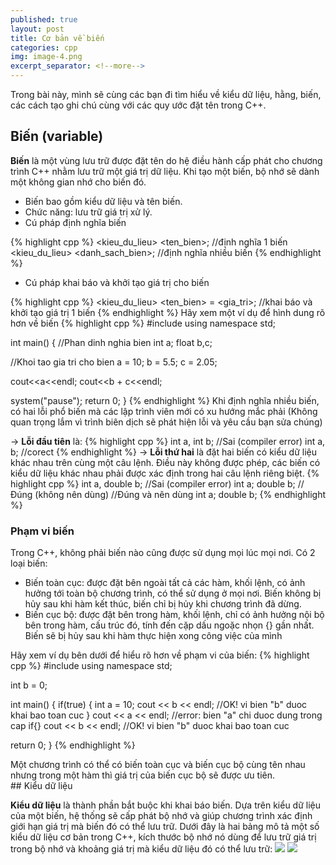 ```yaml
---
published: true
layout: post
title: Cơ bản về biến
categories: cpp
img: image-4.png
excerpt_separator: <!--more-->
---
```

Trong bài này, mình sẽ cùng các bạn đi tìm hiểu về kiểu dữ liệu, hằng, biến, các cách tạo ghi chú cùng với các quy ước đặt tên trong C++. 
<!--more-->
## Biến (variable)
 
**Biến** là một vùng lưu trữ được đặt tên do hệ điều hành cấp phát cho chương trình C++ nhằm lưu trữ một giá trị dữ liệu. Khi tạo một biến, bộ nhớ sẽ dành một không gian nhớ cho biến đó.
- Biến bao gồm kiểu dữ liệu và tên biến. 
- Chức năng: lưu trữ giá trị xử lý.
- Cú pháp định nghĩa biến

{% highlight cpp %}
<kieu_du_lieu> <ten_bien>; //định nghĩa 1 biến
<kieu_du_lieu> <danh_sach_bien>; //định nghĩa nhiều biến
{% endhighlight %}
- Cú pháp khai báo và khởi tạo giá trị cho biến

{% highlight cpp %}
<kieu_du_lieu> <ten_bien> = <gia_tri>; //khai báo và khởi tạo giá trị 1 biến
{% endhighlight %}
Hãy xem một ví dụ để hình dung rõ hơn về biến
{% highlight cpp %}
#include <iostream>
using namespace std;

int main()
{
  //Phan dinh nghia bien
  int a;
  float b,c;
  
  //Khoi tao gia tri cho bien
  a = 10;
  b = 5.5;
  c = 2.05;
  
  cout<<a<<endl;
  cout<<b + c<<endl;
  
  system("pause");
  return 0;
}
{% endhighlight %}
Khi định nghĩa nhiều biến, có hai lỗi phổ biến mà các lập trình viên mới có xu hướng mắc phải (Không quan trọng lắm vì trình biên dịch sẽ phát hiện lỗi và yêu cầu bạn sửa chúng)
  
→ **Lỗi đầu tiên** là:
  {% highlight cpp %}
int a, int b;  //Sai (compiler error)
int a, b;  //corect
{% endhighlight %}
→ **Lỗi thứ hai** là đặt hai biến có kiểu dữ liệu khác nhau trên cùng một câu lệnh. Điều này không được phép, các biến có kiểu dữ liệu khác nhau phải được xác định trong hai câu lệnh riêng biệt. 
   {% highlight cpp %}
int a, double b;  //Sai (compiler error)
int a; double b;  //Đúng (không nên dùng)
//Đúng và nên dùng
int a;
double b;
{% endhighlight %}
### Phạm vi biến
  Trong C++, không phải biến nào cũng được sử dụng mọi lúc mọi nơi. Có 2 loại biến:
- Biến toàn cục:  được đặt bên ngoài tất cả các hàm, khối lệnh, có ảnh hưởng tới toàn bộ chương trình, có thể sử dụng ở mọi nơi. Biến không bị hủy sau khi hàm kết thúc, biến chỉ bị hủy khi chương trình đã dừng.
- Biến cục bộ: được đặt bên trong hàm, khối lệnh, chỉ có ảnh hưởng nội bộ bên trong hàm, cấu trúc đó, tính đến cặp dấu ngoặc nhọn {} gần nhất. Biến sẽ bị hủy sau khi hàm thực hiện xong công việc của mình
  
Hãy xem ví dụ bên dưới để hiểu rõ hơn về phạm vi của biến:
{% highlight cpp %}
#include <iostream>
using namespace std;

int b = 0;

int main()
{
  if(true)
  {
      int a = 10;
      cout << b << endl; //OK! vi bien "b" duoc khai bao toan cuc
  }
  cout << a << endl; //error: bien "a" chi duoc dung trong cap if{}
  cout << b << endl; //OK! vi bien "b" duoc khai bao toan cuc
  
  return 0;
}
{% endhighlight %}
<div class="alert alert-info">
Một chương trình có thể có biến toàn cục và biến cục bộ cùng tên nhau nhưng trong một hàm thì giá trị của biến cục bộ sẽ được ưu tiên.
</div>
## Kiểu dữ liệu
  
  **Kiểu dữ liệu** là thành phần bắt buộc khi khai báo biến. Dựa trên kiểu dữ liệu của một biến, hệ thống sẽ cấp phát bộ nhớ và giúp chương trình xác định giới hạn giá trị mà biến đó có thể lưu trữ.
Dưới đây là hai bảng mô tả một số kiểu dữ liệu cơ bản trong C++, kích thước bộ nhớ nó dùng để lưu trữ giá trị trong bộ nhớ và khoảng giá trị mà kiểu dữ liệu đó có thể lưu trữ:
![](https://2.bp.blogspot.com/-ylUVrJfbiAU/XHgLYnxmxUI/AAAAAAAAD5U/U69d_Rk7rDwJmvSxxHR2YOqe2tv9SlSsACLcBGAs/s1600/KDL.PNG)
![](https://2.bp.blogspot.com/-Si86771FYhA/XHgP_LorHtI/AAAAAAAAD5s/e4uTtMRK3wAV7iISy6BHmONPJ2YQkBunACLcBGAs/s1600/KDL1.png)
